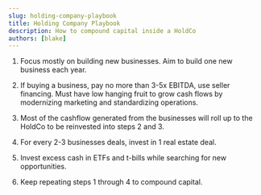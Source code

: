 ```yaml
---
slug: holding-company-playbook
title: Holding Company Playbook
description: How to compound capital inside a HoldCo
authors: [blake]
---
```


1. Focus mostly on building new businesses. Aim to build one new business each year.

2. If buying a business, pay no more than 3-5x EBITDA, use seller financing. Must have low hanging fruit to grow cash flows by modernizing marketing and standardizing operations.

3. Most of the cashflow generated from the businesses will roll up to the HoldCo to be reinvested into steps 2 and 3.

4. For every 2-3 businesses deals, invest in 1 real estate deal.

5. Invest excess cash in ETFs and t-bills while searching for new opportunities.

6. Keep repeating steps 1 through 4 to compound capital.
